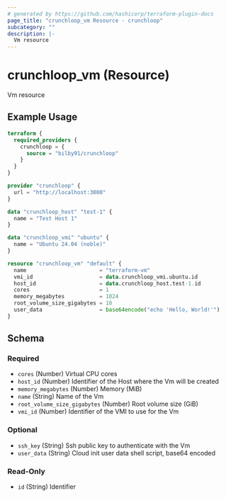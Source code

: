 ```yaml
---
# generated by https://github.com/hashicorp/terraform-plugin-docs
page_title: "crunchloop_vm Resource - crunchloop"
subcategory: ""
description: |-
  Vm resource
---
```


# crunchloop_vm (Resource)

Vm resource

## Example Usage

```terraform
terraform {
  required_providers {
    crunchloop = {
      source = "bilby91/crunchloop"
    }
  }
}

provider "crunchloop" {
  url = "http://localhost:3000"
}

data "crunchloop_host" "test-1" {
  name = "Test Host 1"
}

data "crunchloop_vmi" "ubuntu" {
  name = "Ubuntu 24.04 (noble)"
}

resource "crunchloop_vm" "default" {
  name                       = "terraform-vm"
  vmi_id                     = data.crunchloop_vmi.ubuntu.id
  host_id                    = data.crunchloop_host.test-1.id
  cores                      = 1
  memory_megabytes           = 1024
  root_volume_size_gigabytes = 10
  user_data                  = base64encode("echo 'Hello, World!'")
}
```

<!-- schema generated by tfplugindocs -->
## Schema

### Required

- `cores` (Number) Virtual CPU cores
- `host_id` (Number) Identifier of the Host where the Vm will be created
- `memory_megabytes` (Number) Memory (MiB)
- `name` (String) Name of the Vm
- `root_volume_size_gigabytes` (Number) Root volume size (GiB)
- `vmi_id` (Number) Identifier of the VMI to use for the Vm

### Optional

- `ssh_key` (String) Ssh public key to authenticate with the Vm
- `user_data` (String) Cloud init user data shell script, base64 encoded

### Read-Only

- `id` (String) Identifier
